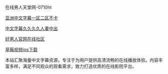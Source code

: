 在线男人天堂网-0710ht

<a href="https://heiliaoe8ajia.pages.dev">亚洲中文字幕一区二区不卡</a>

<a href="https://heiliaozj3tjd.pages.dev">中文字幕久久久久人妻中出</a>

<a href="https://heiliaoga6s9v.pages.dev">好男人官网在线社区</a>

<a href="https://heiliaowzu4ur.pages.dev">草莓视频ios下载</a>

本站汇聚海量中文字幕资源，专注于为用户提供高清流畅的在线播放体验。内容丰富多样，满足不同观众的观看需求，致力打造优质的在线影院平台。

<span style="display:none;">[Canonical link](https://github.com/hoho20250710/hoho9)</span>
